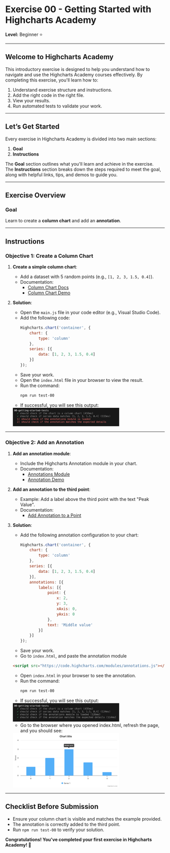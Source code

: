 # Exercise 00 - Getting Started with Highcharts Academy

**Level:** Beginner ⭐

---

## Welcome to Highcharts Academy  
This introductory exercise is designed to help you understand how to navigate and use the Highcharts Academy courses effectively. 
By completing this exercise, you'll learn how to:

1. Understand exercise structure and instructions.
2. Add the right code in the right file.
3. View your results.
4. Run automated tests to validate your work.

---

## Let’s Get Started  
Every exercise in Highcharts Academy is divided into two main sections:  
1. **Goal**  
2. **Instructions**  

The **Goal** section outlines what you'll learn and achieve in the exercise.  
The **Instructions** section breaks down the steps required to meet the goal, along with helpful links, tips, and demos to guide you.

---

## Exercise Overview

### Goal  
Learn to create a **column chart** and add an **annotation**.

---

## Instructions

### Objective 1: Create a Column Chart
1. **Create a simple column chart**:
   - Add a dataset with 5 random points (e.g., `[1, 2, 3, 1.5, 0.4]`).
   - Documentation:  
     - [Column Chart Docs](https://api.highcharts.com/highcharts/chart.type)  
     - [Column Chart Demo](https://www.highcharts.com/demo/column-basic)

2. **Solution**:  
   - Open the `main.js` file in your code editor (e.g., Visual Studio Code).  
   - Add the following code:  
     ```javascript
     Highcharts.chart('container', {
         chart: {
             type: 'column'
         },
         series: [{
             data: [1, 2, 3, 1.5, 0.4]
         }]
     });
     ```
   - Save your work.  
   - Open the `index.html` file in your browser to view the result.  
   - Run the command:  
     ```bash
     npm run test-00
     ```
   - If successful, you will see this output:  
    <img src="../../../images/00-getting-started-image-1.png" alt="00-getting-started-image-1" width="70%">

---

### Objective 2: Add an Annotation
1. **Add an annotation module**:
   - Include the Highcharts Annotation module in your chart.  
   - Documentation:  
     - [Annotations Module](https://api.highcharts.com/highcharts/annotations)  
     - [Annotation Demo](https://www.highcharts.com/demo/annotations)

2. **Add an annotation to the third point**:
   - Example: Add a label above the third point with the text "Peak Value".  
   - Documentation:  
     - [Add Annotation to a Point](https://api.highcharts.com/highcharts/annotations.labelOptions)

3. **Solution**:  
   - Add the following annotation configuration to your chart:  
     ```javascript
     Highcharts.chart('container', {
         chart: {
             type: 'column'
         },
         series: [{
             data: [1, 2, 3, 1.5, 0.4]
         }],
         annotations: [{
             labels: [{
                 point: {
                     x: 2,
                     y: 3,
                     xAxis: 0,
                     yAxis: 0
                 },
                 text: 'Middle value'
             }]
         }]
     });
     ```
   - Save your work.
   - Go to `index.html`, and paste the annotation module
   ```html
   <script src="https://code.highcharts.com/modules/annotations.js"></script>
   ```

   - Open `index.html` in your browser to see the annotation.
   - Run the command:  
     ```bash
     npm run test-00
     ```
   - If successful, you will see this output:
    <img src="../../../images/00-getting-started-image-2.png" alt="00-getting-started-image-2" width="70%">
    
   - Go to the browser where you opened index.html, refresh the page, and you should see:

   <img src="../../../images/00-getting-started-image-solution.png" alt="00-getting-started-image-solution" width="70%">


---

## Checklist Before Submission
- Ensure your column chart is visible and matches the example provided.  
- The annotation is correctly added to the third point.  
- Run `npm run test-00` to verify your solution.

**Congratulations! You've completed your first exercise in Highcharts Academy! 🎉**
